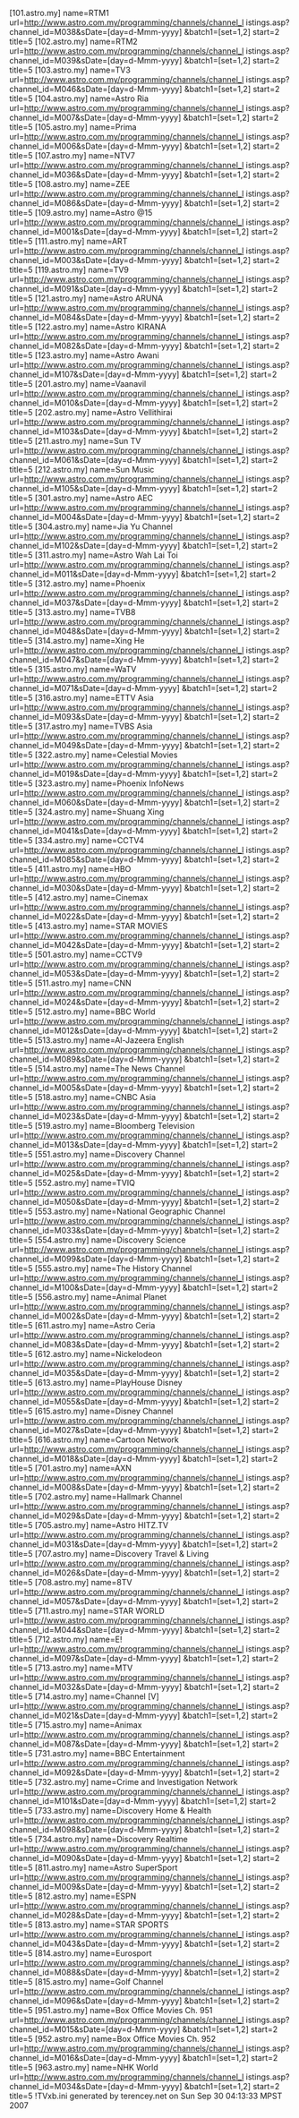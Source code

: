 [101.astro.my]
name=RTM1
url=http://www.astro.com.my/programming/channels/channel_l
istings.asp?channel_id=M038&sDate=[day=d-Mmm-yyyy]
&batch1=[set=1,2]
start=2
title=5
[102.astro.my]
name=RTM2
url=http://www.astro.com.my/programming/channels/channel_l
istings.asp?channel_id=M039&sDate=[day=d-Mmm-yyyy]
&batch1=[set=1,2]
start=2
title=5
[103.astro.my]
name=TV3
url=http://www.astro.com.my/programming/channels/channel_l
istings.asp?channel_id=M046&sDate=[day=d-Mmm-yyyy]
&batch1=[set=1,2]
start=2
title=5
[104.astro.my]
name=Astro Ria
url=http://www.astro.com.my/programming/channels/channel_l
istings.asp?channel_id=M007&sDate=[day=d-Mmm-yyyy]
&batch1=[set=1,2]
start=2
title=5
[105.astro.my]
name=Prima
url=http://www.astro.com.my/programming/channels/channel_l
istings.asp?channel_id=M006&sDate=[day=d-Mmm-yyyy]
&batch1=[set=1,2]
start=2
title=5
[107.astro.my]
name=NTV7
url=http://www.astro.com.my/programming/channels/channel_l
istings.asp?channel_id=M036&sDate=[day=d-Mmm-yyyy]
&batch1=[set=1,2]
start=2
title=5
[108.astro.my]
name=ZEE
url=http://www.astro.com.my/programming/channels/channel_l
istings.asp?channel_id=M086&sDate=[day=d-Mmm-yyyy]
&batch1=[set=1,2]
start=2
title=5
[109.astro.my]
name=Astro @15
url=http://www.astro.com.my/programming/channels/channel_l
istings.asp?channel_id=M001&sDate=[day=d-Mmm-yyyy]
&batch1=[set=1,2]
start=2
title=5
[111.astro.my]
name=ART
url=http://www.astro.com.my/programming/channels/channel_l
istings.asp?channel_id=M003&sDate=[day=d-Mmm-yyyy]
&batch1=[set=1,2]
start=2
title=5
[119.astro.my]
name=TV9
url=http://www.astro.com.my/programming/channels/channel_l
istings.asp?channel_id=M091&sDate=[day=d-Mmm-yyyy]
&batch1=[set=1,2]
start=2
title=5
[121.astro.my]
name=Astro ARUNA
url=http://www.astro.com.my/programming/channels/channel_l
istings.asp?channel_id=M084&sDate=[day=d-Mmm-yyyy]
&batch1=[set=1,2]
start=2
title=5
[122.astro.my]
name=Astro KIRANA
url=http://www.astro.com.my/programming/channels/channel_l
istings.asp?channel_id=M082&sDate=[day=d-Mmm-yyyy]
&batch1=[set=1,2]
start=2
title=5
[123.astro.my]
name=Astro Awani
url=http://www.astro.com.my/programming/channels/channel_l
istings.asp?channel_id=M107&sDate=[day=d-Mmm-yyyy]
&batch1=[set=1,2]
start=2
title=5
[201.astro.my]
name=Vaanavil
url=http://www.astro.com.my/programming/channels/channel_l
istings.asp?channel_id=M010&sDate=[day=d-Mmm-yyyy]
&batch1=[set=1,2]
start=2
title=5
[202.astro.my]
name=Astro Vellithirai
url=http://www.astro.com.my/programming/channels/channel_l
istings.asp?channel_id=M103&sDate=[day=d-Mmm-yyyy]
&batch1=[set=1,2]
start=2
title=5
[211.astro.my]
name=Sun TV
url=http://www.astro.com.my/programming/channels/channel_l
istings.asp?channel_id=M061&sDate=[day=d-Mmm-yyyy]
&batch1=[set=1,2]
start=2
title=5
[212.astro.my]
name=Sun Music
url=http://www.astro.com.my/programming/channels/channel_l
istings.asp?channel_id=M105&sDate=[day=d-Mmm-yyyy]
&batch1=[set=1,2]
start=2
title=5
[301.astro.my]
name=Astro AEC
url=http://www.astro.com.my/programming/channels/channel_l
istings.asp?channel_id=M004&sDate=[day=d-Mmm-yyyy]
&batch1=[set=1,2]
start=2
title=5
[304.astro.my]
name=Jia Yu Channel
url=http://www.astro.com.my/programming/channels/channel_l
istings.asp?channel_id=M102&sDate=[day=d-Mmm-yyyy]
&batch1=[set=1,2]
start=2
title=5
[311.astro.my]
name=Astro Wah Lai Toi
url=http://www.astro.com.my/programming/channels/channel_l
istings.asp?channel_id=M011&sDate=[day=d-Mmm-yyyy]
&batch1=[set=1,2]
start=2
title=5
[312.astro.my]
name=Phoenix
url=http://www.astro.com.my/programming/channels/channel_l
istings.asp?channel_id=M037&sDate=[day=d-Mmm-yyyy]
&batch1=[set=1,2]
start=2
title=5
[313.astro.my]
name=TVB8
url=http://www.astro.com.my/programming/channels/channel_l
istings.asp?channel_id=M048&sDate=[day=d-Mmm-yyyy]
&batch1=[set=1,2]
start=2
title=5
[314.astro.my]
name=Xing He
url=http://www.astro.com.my/programming/channels/channel_l
istings.asp?channel_id=M047&sDate=[day=d-Mmm-yyyy]
&batch1=[set=1,2]
start=2
title=5
[315.astro.my]
name=WaTV
url=http://www.astro.com.my/programming/channels/channel_l
istings.asp?channel_id=M071&sDate=[day=d-Mmm-yyyy]
&batch1=[set=1,2]
start=2
title=5
[316.astro.my]
name=ETTV Asia
url=http://www.astro.com.my/programming/channels/channel_l
istings.asp?channel_id=M093&sDate=[day=d-Mmm-yyyy]
&batch1=[set=1,2]
start=2
title=5
[317.astro.my]
name=TVBS Asia
url=http://www.astro.com.my/programming/channels/channel_l
istings.asp?channel_id=M049&sDate=[day=d-Mmm-yyyy]
&batch1=[set=1,2]
start=2
title=5
[322.astro.my]
name=Celestial Movies
url=http://www.astro.com.my/programming/channels/channel_l
istings.asp?channel_id=M019&sDate=[day=d-Mmm-yyyy]
&batch1=[set=1,2]
start=2
title=5
[323.astro.my]
name=Phoenix InfoNews
url=http://www.astro.com.my/programming/channels/channel_l
istings.asp?channel_id=M060&sDate=[day=d-Mmm-yyyy]
&batch1=[set=1,2]
start=2
title=5
[324.astro.my]
name=Shuang Xing 
url=http://www.astro.com.my/programming/channels/channel_l
istings.asp?channel_id=M041&sDate=[day=d-Mmm-yyyy]
&batch1=[set=1,2]
start=2
title=5
[334.astro.my]
name=CCTV4
url=http://www.astro.com.my/programming/channels/channel_l
istings.asp?channel_id=M085&sDate=[day=d-Mmm-yyyy]
&batch1=[set=1,2]
start=2
title=5
[411.astro.my]
name=HBO
url=http://www.astro.com.my/programming/channels/channel_l
istings.asp?channel_id=M030&sDate=[day=d-Mmm-yyyy]
&batch1=[set=1,2]
start=2
title=5
[412.astro.my]
name=Cinemax
url=http://www.astro.com.my/programming/channels/channel_l
istings.asp?channel_id=M022&sDate=[day=d-Mmm-yyyy]
&batch1=[set=1,2]
start=2
title=5
[413.astro.my]
name=STAR MOVIES
url=http://www.astro.com.my/programming/channels/channel_l
istings.asp?channel_id=M042&sDate=[day=d-Mmm-yyyy]
&batch1=[set=1,2]
start=2
title=5
[501.astro.my]
name=CCTV9
url=http://www.astro.com.my/programming/channels/channel_l
istings.asp?channel_id=M053&sDate=[day=d-Mmm-yyyy]
&batch1=[set=1,2]
start=2
title=5
[511.astro.my]
name=CNN
url=http://www.astro.com.my/programming/channels/channel_l
istings.asp?channel_id=M024&sDate=[day=d-Mmm-yyyy]
&batch1=[set=1,2]
start=2
title=5
[512.astro.my]
name=BBC World
url=http://www.astro.com.my/programming/channels/channel_l
istings.asp?channel_id=M012&sDate=[day=d-Mmm-yyyy]
&batch1=[set=1,2]
start=2
title=5
[513.astro.my]
name=Al-Jazeera English
url=http://www.astro.com.my/programming/channels/channel_l
istings.asp?channel_id=M089&sDate=[day=d-Mmm-yyyy]
&batch1=[set=1,2]
start=2
title=5
[514.astro.my]
name=The News Channel
url=http://www.astro.com.my/programming/channels/channel_l
istings.asp?channel_id=M005&sDate=[day=d-Mmm-yyyy]
&batch1=[set=1,2]
start=2
title=5
[518.astro.my]
name=CNBC Asia
url=http://www.astro.com.my/programming/channels/channel_l
istings.asp?channel_id=M023&sDate=[day=d-Mmm-yyyy]
&batch1=[set=1,2]
start=2
title=5
[519.astro.my]
name=Bloomberg Television
url=http://www.astro.com.my/programming/channels/channel_l
istings.asp?channel_id=M013&sDate=[day=d-Mmm-yyyy]
&batch1=[set=1,2]
start=2
title=5
[551.astro.my]
name=Discovery Channel
url=http://www.astro.com.my/programming/channels/channel_l
istings.asp?channel_id=M025&sDate=[day=d-Mmm-yyyy]
&batch1=[set=1,2]
start=2
title=5
[552.astro.my]
name=TVIQ
url=http://www.astro.com.my/programming/channels/channel_l
istings.asp?channel_id=M050&sDate=[day=d-Mmm-yyyy]
&batch1=[set=1,2]
start=2
title=5
[553.astro.my]
name=National Geographic Channel
url=http://www.astro.com.my/programming/channels/channel_l
istings.asp?channel_id=M033&sDate=[day=d-Mmm-yyyy]
&batch1=[set=1,2]
start=2
title=5
[554.astro.my]
name=Discovery Science
url=http://www.astro.com.my/programming/channels/channel_l
istings.asp?channel_id=M099&sDate=[day=d-Mmm-yyyy]
&batch1=[set=1,2]
start=2
title=5
[555.astro.my]
name=The History Channel
url=http://www.astro.com.my/programming/channels/channel_l
istings.asp?channel_id=M100&sDate=[day=d-Mmm-yyyy]
&batch1=[set=1,2]
start=2
title=5
[556.astro.my]
name=Animal Planet
url=http://www.astro.com.my/programming/channels/channel_l
istings.asp?channel_id=M002&sDate=[day=d-Mmm-yyyy]
&batch1=[set=1,2]
start=2
title=5
[611.astro.my]
name=Astro Ceria
url=http://www.astro.com.my/programming/channels/channel_l
istings.asp?channel_id=M083&sDate=[day=d-Mmm-yyyy]
&batch1=[set=1,2]
start=2
title=5
[612.astro.my]
name=Nickelodeon
url=http://www.astro.com.my/programming/channels/channel_l
istings.asp?channel_id=M035&sDate=[day=d-Mmm-yyyy]
&batch1=[set=1,2]
start=2
title=5
[613.astro.my]
name=PlayHouse Disney
url=http://www.astro.com.my/programming/channels/channel_l
istings.asp?channel_id=M055&sDate=[day=d-Mmm-yyyy]
&batch1=[set=1,2]
start=2
title=5
[615.astro.my]
name=Disney Channel
url=http://www.astro.com.my/programming/channels/channel_l
istings.asp?channel_id=M027&sDate=[day=d-Mmm-yyyy]
&batch1=[set=1,2]
start=2
title=5
[616.astro.my]
name=Cartoon Network
url=http://www.astro.com.my/programming/channels/channel_l
istings.asp?channel_id=M018&sDate=[day=d-Mmm-yyyy]
&batch1=[set=1,2]
start=2
title=5
[701.astro.my]
name=AXN
url=http://www.astro.com.my/programming/channels/channel_l
istings.asp?channel_id=M008&sDate=[day=d-Mmm-yyyy]
&batch1=[set=1,2]
start=2
title=5
[702.astro.my]
name=Hallmark Channel
url=http://www.astro.com.my/programming/channels/channel_l
istings.asp?channel_id=M029&sDate=[day=d-Mmm-yyyy]
&batch1=[set=1,2]
start=2
title=5
[705.astro.my]
name=Astro HITZ.TV
url=http://www.astro.com.my/programming/channels/channel_l
istings.asp?channel_id=M031&sDate=[day=d-Mmm-yyyy]
&batch1=[set=1,2]
start=2
title=5
[707.astro.my]
name=Discovery Travel & Living
url=http://www.astro.com.my/programming/channels/channel_l
istings.asp?channel_id=M026&sDate=[day=d-Mmm-yyyy]
&batch1=[set=1,2]
start=2
title=5
[708.astro.my]
name=8TV
url=http://www.astro.com.my/programming/channels/channel_l
istings.asp?channel_id=M057&sDate=[day=d-Mmm-yyyy]
&batch1=[set=1,2]
start=2
title=5
[711.astro.my]
name=STAR WORLD
url=http://www.astro.com.my/programming/channels/channel_l
istings.asp?channel_id=M044&sDate=[day=d-Mmm-yyyy]
&batch1=[set=1,2]
start=2
title=5
[712.astro.my]
name=E!
url=http://www.astro.com.my/programming/channels/channel_l
istings.asp?channel_id=M097&sDate=[day=d-Mmm-yyyy]
&batch1=[set=1,2]
start=2
title=5
[713.astro.my]
name=MTV
url=http://www.astro.com.my/programming/channels/channel_l
istings.asp?channel_id=M032&sDate=[day=d-Mmm-yyyy]
&batch1=[set=1,2]
start=2
title=5
[714.astro.my]
name=Channel [V]
url=http://www.astro.com.my/programming/channels/channel_l
istings.asp?channel_id=M021&sDate=[day=d-Mmm-yyyy]
&batch1=[set=1,2]
start=2
title=5
[715.astro.my]
name=Animax
url=http://www.astro.com.my/programming/channels/channel_l
istings.asp?channel_id=M087&sDate=[day=d-Mmm-yyyy]
&batch1=[set=1,2]
start=2
title=5
[731.astro.my]
name=BBC Entertainment
url=http://www.astro.com.my/programming/channels/channel_l
istings.asp?channel_id=M092&sDate=[day=d-Mmm-yyyy]
&batch1=[set=1,2]
start=2
title=5
[732.astro.my]
name=Crime and Investigation Network
url=http://www.astro.com.my/programming/channels/channel_l
istings.asp?channel_id=M101&sDate=[day=d-Mmm-yyyy]
&batch1=[set=1,2]
start=2
title=5
[733.astro.my]
name=Discovery Home & Health
url=http://www.astro.com.my/programming/channels/channel_l
istings.asp?channel_id=M098&sDate=[day=d-Mmm-yyyy]
&batch1=[set=1,2]
start=2
title=5
[734.astro.my]
name=Discovery Realtime
url=http://www.astro.com.my/programming/channels/channel_l
istings.asp?channel_id=M090&sDate=[day=d-Mmm-yyyy]
&batch1=[set=1,2]
start=2
title=5
[811.astro.my]
name=Astro SuperSport
url=http://www.astro.com.my/programming/channels/channel_l
istings.asp?channel_id=M009&sDate=[day=d-Mmm-yyyy]
&batch1=[set=1,2]
start=2
title=5
[812.astro.my]
name=ESPN
url=http://www.astro.com.my/programming/channels/channel_l
istings.asp?channel_id=M028&sDate=[day=d-Mmm-yyyy]
&batch1=[set=1,2]
start=2
title=5
[813.astro.my]
name=STAR SPORTS
url=http://www.astro.com.my/programming/channels/channel_l
istings.asp?channel_id=M043&sDate=[day=d-Mmm-yyyy]
&batch1=[set=1,2]
start=2
title=5
[814.astro.my]
name=Eurosport
url=http://www.astro.com.my/programming/channels/channel_l
istings.asp?channel_id=M088&sDate=[day=d-Mmm-yyyy]
&batch1=[set=1,2]
start=2
title=5
[815.astro.my]
name=Golf Channel
url=http://www.astro.com.my/programming/channels/channel_l
istings.asp?channel_id=M096&sDate=[day=d-Mmm-yyyy]
&batch1=[set=1,2]
start=2
title=5
[951.astro.my]
name=Box Office Movies Ch. 951
url=http://www.astro.com.my/programming/channels/channel_l
istings.asp?channel_id=M015&sDate=[day=d-Mmm-yyyy]
&batch1=[set=1,2]
start=2
title=5
[952.astro.my]
name=Box Office Movies Ch. 952
url=http://www.astro.com.my/programming/channels/channel_l
istings.asp?channel_id=M016&sDate=[day=d-Mmm-yyyy]
&batch1=[set=1,2]
start=2
title=5
[963.astro.my]
name=NHK World
url=http://www.astro.com.my/programming/channels/channel_l
istings.asp?channel_id=M034&sDate=[day=d-Mmm-yyyy]
&batch1=[set=1,2]
start=2
title=5
!TVxb.ini generated by terencey.net on Sun Sep 30 04:13:33
MPST 2007
